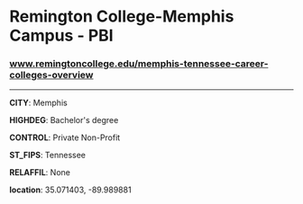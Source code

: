 # Remington College-Memphis Campus - PBI
### www.remingtoncollege.edu/memphis-tennessee-career-colleges-overview
---
**CITY**: Memphis

**HIGHDEG**: Bachelor's degree

**CONTROL**: Private Non-Profit

**ST_FIPS**: Tennessee

**RELAFFIL**: None

**location**: 35.071403, -89.989881